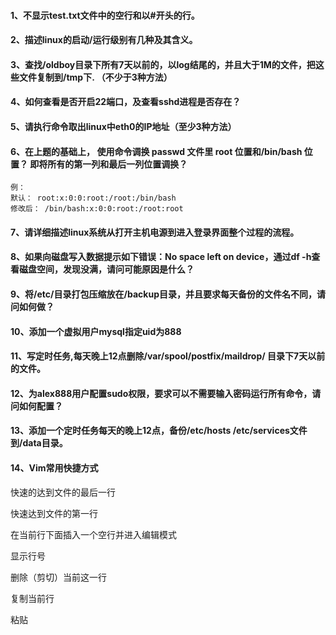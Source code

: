 #### 1、不显示test.txt文件中的空行和以\#开头的行。

#### 2、描述linux的启动/运行级别有几种及其含义。

#### 3、查找/oldboy目录下所有7天以前的，以log结尾的，并且大于1M的文件，把这些文件复制到/tmp下.	（不少于3种方法）

#### 4、如何查看是否开启22端口，及查看sshd进程是否存在？ 

#### 5、请执行命令取出linux中eth0的IP地址（至少3种方法）

#### 6、在上题的基础上， 使用命令调换 passwd 文件里 root 位置和/bin/bash 位置？ 即将所有的第一列和最后一列位置调换？ 

```
例：
默认： root:x:0:0:root:/root:/bin/bash
修改后： /bin/bash:x:0:0:root:/root:root 
```

#### 7、请详细描述linux系统从打开主机电源到进入登录界面整个过程的流程。

#### 8、如果向磁盘写入数据提示如下错误：No space left on device，通过df -h查看磁盘空间，发现没满，请问可能原因是什么？ 

#### 9、将/etc/目录打包压缩放在/backup目录，并且要求每天备份的文件名不同，请问如何做？ 

#### 10、添加一个虚拟用户mysql指定uid为888

#### 11、写定时任务,每天晚上12点删除/var/spool/postfix/maildrop/ 目录下7天以前的文件。

#### 12、为alex888用户配置sudo权限，要求可以不需要输入密码运行所有命令，请问如何配置？ 

#### 13、添加一个定时任务每天的晚上12点，备份/etc/hosts  /etc/services文件到/data目录。

#### 14、Vim常用快捷方式

快速的达到文件的最后一行

快速达到文件的第一行

在当前行下面插入一个空行并进入编辑模式

显示行号

删除（剪切）当前这一行

复制当前行

粘贴


